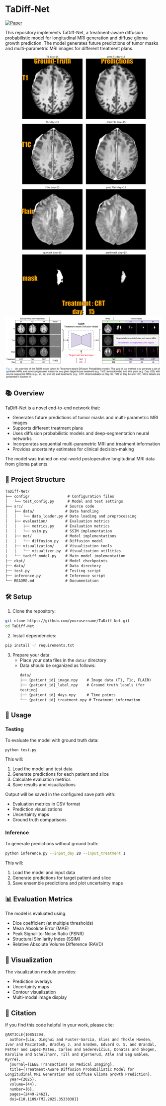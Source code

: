 # TaDiff-Net

[![Paper](https://img.shields.io/badge/Paper-IEEE_TMI-blue)](https://doi.org/10.1109/TMI.2025.3533038)

This repository implements TaDiff-Net, a treatment-aware diffusion probabilistic model for longitudinal MRI generation and diffuse glioma growth prediction. The model generates future predictions of tumor masks and multi-parametric MRI images for different treatment plans.

<div align="center">
    <img src="demo_1.gif" alt="TaDiff-Net Demo" width="400">
    <img src="tadiff_concept.png" alt="TaDiff-Net Concept" width="650">
</div>

## 📚 Overview

TaDiff-Net is a novel end-to-end network that:
- Generates future predictions of tumor masks and multi-parametric MRI images
- Supports different treatment plans
- Uses diffusion probabilistic models and deep-segmentation neural networks
- Incorporates sequential multi-parametric MRI and treatment information
- Provides uncertainty estimates for clinical decision-making

The model was trained on real-world postoperative longitudinal MRI data from glioma patients.

## 📁 Project Structure

```
TaDiff-Net/
├── config/                 # Configuration files
│   └── test_config.py      # Model and test settings
├── src/                   # Source code
│   ├── data/              # Data handling
│   │   └── data_loader.py # Data loading and preprocessing
│   ├── evaluation/        # Evaluation metrics
│   │   ├── metrics.py     # Evaluation metrics
│   │   └── ssim.py        # SSIM implementation
│   ├── net/               # Model implementations
│   │   └── diffusion.py   # Diffusion model
│   ├── visualization/     # Visualization tools
│   │   └── visualizer.py  # Visualization utilities
│   └── tadiff_model.py    # Main model implementation
├── ckpt/                  # Model checkpoints
├── data/                  # Data directory
├── test.py                # Testing script
├── inference.py           # Inference script
└── README.md              # Documentation
```

## 🛠️ Setup

1. Clone the repository:
```bash
git clone https://github.com/yourusername/TaDiff-Net.git
cd TaDiff-Net
```

2. Install dependencies:
```bash
pip install -r requirements.txt
```

3. Prepare your data:
   - Place your data files in the `data/` directory
   - Data should be organized as follows:
     ```
     data/
     ├── {patient_id}_image.npy    # Image data (T1, T1c, FLAIR)
     ├── {patient_id}_label.npy    # Ground truth labels (for testing)
     ├── {patient_id}_days.npy     # Time points
     └── {patient_id}_treatment.npy # Treatment information
     ```

## 🚀 Usage

### Testing

To evaluate the model with ground truth data:

```bash
python test.py
```

This will:
1. Load the model and test data
2. Generate predictions for each patient and slice
3. Calculate evaluation metrics
4. Save results and visualizations

Output will be saved in the configured save path with:
- Evaluation metrics in CSV format
- Prediction visualizations
- Uncertainty maps
- Ground truth comparisons

### Inference

To generate predictions without ground truth:

```bash
python inference.py --input_day 20 --input_treatment 1
```

This will:
1. Load the model and input data
2. Generate predictions for target patient and slice
3. Save ensemble predictions and plot uncertainty maps

## 📊 Evaluation Metrics

The model is evaluated using:
- Dice coefficient (at multiple thresholds)
- Mean Absolute Error (MAE)
- Peak Signal-to-Noise Ratio (PSNR)
- Structural Similarity Index (SSIM)
- Relative Absolute Volume Difference (RAVD)

## 🎨 Visualization

The visualization module provides:
- Prediction overlays
- Uncertainty maps
- Contour visualization
- Multi-modal image display

## 📖 Citation

If you find this code helpful in your work, please cite:

```
@ARTICLE{10851394,
  author={Liu, Qinghui and Fuster-Garcia, Elies and Thokle Hovden, Ivar and MacIntosh, Bradley J. and Grødem, Edvard O. S. and Brandal, Petter and Lopez-Mateu, Carles and Sederevičius, Donatas and Skogen, Karoline and Schellhorn, Till and Bjørnerud, Atle and Eeg Emblem, Kyrre},
  journal={IEEE Transactions on Medical Imaging}, 
  title={Treatment-Aware Diffusion Probabilistic Model for Longitudinal MRI Generation and Diffuse Glioma Growth Prediction}, 
  year={2025},
  volume={44},
  number={6},
  pages={2449-2462},
  doi={10.1109/TMI.2025.3533038}}
```
